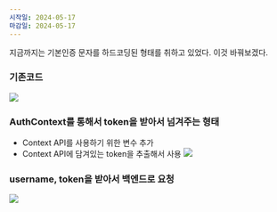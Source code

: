 ```yaml
---
시작일: 2024-05-17
마감일: 2024-05-17
---
```

지금까지는 기본인증 문자를 하드코딩된 형태를 취하고 있었다. 
이것 바꿔보겠다.

### 기존코드
![](https://i.imgur.com/6qcgJc8.png)

### AuthContext를 통해서 token을 받아서 넘겨주는 형태
- Context API를 사용하기 위한 변수 추가
- Context API에 담겨있는 token을 추출해서 사용
![](https://i.imgur.com/n95hhyr.png)

### username, token을 받아서 백엔드로 요청
![](https://i.imgur.com/fZ4j7pD.png)